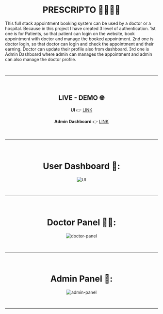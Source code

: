 <div align="center">
  
# PRESCRIPTO 👨‍⚕️🏥🤒
</div>

This full stack appointment booking system can be used by a doctor or a hospital. Because in this project I have created 3 level of authentication. 1st one is for Patients, so that patient can login on the website, book appointment with doctor and manage the booked appointment. 2nd one is doctor login, so that doctor can login and check the appointment and their earning. Doctor can update their profile also from dashboard. 3rd one is Admin Dashboard where admin can manages the appointment and admin can also manage the doctor profile.

<br/><hr/><br/>

<div align="center">

## LIVE - DEMO 🌐
  
**UI** 👉 [LINK](https://prescripto-frontend-iuq8.onrender.com/)

**Admin Dashboard** 👉 [LINK](https://prescripto-admin-s4nn.onrender.com/)
</div>

<br/><hr/><br/>

<div align="center">

# User Dashboard 👤:
![UI](https://private-user-images.githubusercontent.com/143400826/464329424-44da479a-111c-41a5-88aa-cc0c2ffd3cee.png?jwt=eyJhbGciOiJIUzI1NiIsInR5cCI6IkpXVCJ9.eyJpc3MiOiJnaXRodWIuY29tIiwiYXVkIjoicmF3LmdpdGh1YnVzZXJjb250ZW50LmNvbSIsImtleSI6ImtleTUiLCJleHAiOjE3NTIwODYzNjAsIm5iZiI6MTc1MjA4NjA2MCwicGF0aCI6Ii8xNDM0MDA4MjYvNDY0MzI5NDI0LTQ0ZGE0NzlhLTExMWMtNDFhNS04OGFhLWNjMGMyZmZkM2NlZS5wbmc_WC1BbXotQWxnb3JpdGhtPUFXUzQtSE1BQy1TSEEyNTYmWC1BbXotQ3JlZGVudGlhbD1BS0lBVkNPRFlMU0E1M1BRSzRaQSUyRjIwMjUwNzA5JTJGdXMtZWFzdC0xJTJGczMlMkZhd3M0X3JlcXVlc3QmWC1BbXotRGF0ZT0yMDI1MDcwOVQxODM0MjBaJlgtQW16LUV4cGlyZXM9MzAwJlgtQW16LVNpZ25hdHVyZT1jYThjNzg5ZWZhZTliYTYxMmE1ZDA5NTI0ZTBjNTE2YzBhYTVhNzNhMDYxZTM5ZDc5ZmE3YWUwZmMyMjRmOWRjJlgtQW16LVNpZ25lZEhlYWRlcnM9aG9zdCJ9.O-jhuLiL8pw4w7F9s_9Sw_aCBvBSsJWX_8rd77TVNAk)

<br /><hr /><br />

# Doctor Panel 🧑‍⚕️:
![doctor-panel](https://private-user-images.githubusercontent.com/143400826/464330177-bdb0b480-6599-4362-8a39-5ff659d7e1c4.png?jwt=eyJhbGciOiJIUzI1NiIsInR5cCI6IkpXVCJ9.eyJpc3MiOiJnaXRodWIuY29tIiwiYXVkIjoicmF3LmdpdGh1YnVzZXJjb250ZW50LmNvbSIsImtleSI6ImtleTUiLCJleHAiOjE3NTIwODYzMTksIm5iZiI6MTc1MjA4NjAxOSwicGF0aCI6Ii8xNDM0MDA4MjYvNDY0MzMwMTc3LWJkYjBiNDgwLTY1OTktNDM2Mi04YTM5LTVmZjY1OWQ3ZTFjNC5wbmc_WC1BbXotQWxnb3JpdGhtPUFXUzQtSE1BQy1TSEEyNTYmWC1BbXotQ3JlZGVudGlhbD1BS0lBVkNPRFlMU0E1M1BRSzRaQSUyRjIwMjUwNzA5JTJGdXMtZWFzdC0xJTJGczMlMkZhd3M0X3JlcXVlc3QmWC1BbXotRGF0ZT0yMDI1MDcwOVQxODMzMzlaJlgtQW16LUV4cGlyZXM9MzAwJlgtQW16LVNpZ25hdHVyZT1jNWI1ZDgyNTk5MjM4Y2MwMjc2YWI1NDc4MDg1ZGZjMDNiYzNiNWY2MDNlY2VkMjg2NDU4YjA1MGVhZTA2OWQ3JlgtQW16LVNpZ25lZEhlYWRlcnM9aG9zdCJ9.6EppTpKQHzT0ad3GhoNuryd5Wb62q3F_64Ee95AYn5Q)

<br /><hr /><br />

# Admin Panel 🎯:
![admin-panel](https://private-user-images.githubusercontent.com/143400826/464330409-339291e2-e154-4b84-a62a-d18a0d82b378.png?jwt=eyJhbGciOiJIUzI1NiIsInR5cCI6IkpXVCJ9.eyJpc3MiOiJnaXRodWIuY29tIiwiYXVkIjoicmF3LmdpdGh1YnVzZXJjb250ZW50LmNvbSIsImtleSI6ImtleTUiLCJleHAiOjE3NTIwODYxODUsIm5iZiI6MTc1MjA4NTg4NSwicGF0aCI6Ii8xNDM0MDA4MjYvNDY0MzMwNDA5LTMzOTI5MWUyLWUxNTQtNGI4NC1hNjJhLWQxOGEwZDgyYjM3OC5wbmc_WC1BbXotQWxnb3JpdGhtPUFXUzQtSE1BQy1TSEEyNTYmWC1BbXotQ3JlZGVudGlhbD1BS0lBVkNPRFlMU0E1M1BRSzRaQSUyRjIwMjUwNzA5JTJGdXMtZWFzdC0xJTJGczMlMkZhd3M0X3JlcXVlc3QmWC1BbXotRGF0ZT0yMDI1MDcwOVQxODMxMjVaJlgtQW16LUV4cGlyZXM9MzAwJlgtQW16LVNpZ25hdHVyZT0xZWY5Y2QxNDMwYmQ3ODVkNDY2NzMzMzA3NWYyYjE1ZTdlMGQ2NDRlNjhlZWI2YzYwZGQ1MzNmNzBlMDZlZWI0JlgtQW16LVNpZ25lZEhlYWRlcnM9aG9zdCJ9.ZrvvYI0wQEyPtiDgW7rN-7ZCquZ50EljSb7FBMbtO9o)

</div>

<br /><hr /><br />




<br /><br />




